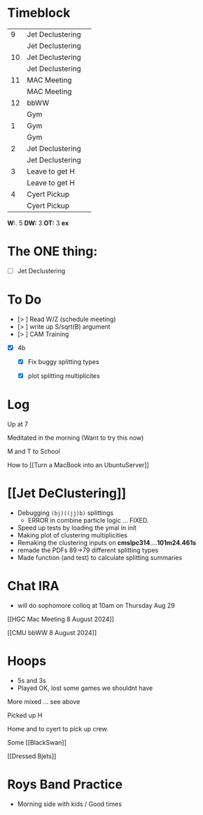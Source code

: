 # Timeblock

|     |                  |     |
| --- | ---------------- | --- |
| 9   | Jet Declustering |     |
|     | Jet Declustering |     |
| 10  | Jet Declustering |     |
|     | Jet Declustering |     |
| 11  | MAC Meeting      |     |
|     | MAC Meeting      |     |
| 12  | bbWW             |     |
|     | Gym              |     |
| 1   | Gym              |     |
|     | Gym              |     |
| 2   | Jet Declustering |     |
|     | Jet Declustering |     |
| 3   | Leave to get H   |     |
|     | Leave to get H   |     |
| 4   | Cyert Pickup     |     |
|     | Cyert Pickup     |     |

**W:**. 5
**DW:** 3
**OT:** 3
**ex** 

# The ONE thing: 
- [ ] Jet Declustering


# To Do
- [> ] Read W/Z (schedule meeting)
- [> ] write up S/sqrt(B) argument
- [> ] CAM Training
- [x] 4b
	- [x] Fix buggy splitting types
	- [x] plot splitting multiplicites


# Log

Up at 7 

Meditated in the morning (Want to try this now)

M and T to School

How to [[Turn a MacBook into an UbuntuServer]]

# [[Jet DeClustering]]
- Debugging `(bj)((jj)b)` splittings
	- ERROR in combine particle logic ... FIXED.
- Speed up tests by loading the ymal in init
- Making plot of clustering multiplicities
- Remaking the clustering inputs on **cmslpc314**....**101m24.461s**
- remade the PDFs 89->79 different splitting types
- Made function (and test) to calculate splitting summaries

# Chat IRA
- will do sophomore colloq at 10am on Thursday Aug 29

[[HGC Mac Meeting 8 August 2024]]

[[CMU bbWW 8 August 2024]]

# Hoops
- 5s and 3s 
- Played OK, lost some games we shouldnt have

More mixed ... see above

Picked up H

Home and to cyert to pick up crew.

Some [[BlackSwan]]

[[Dressed Bjets]]
# Roys Band Practice
- Morning side with kids / Good times